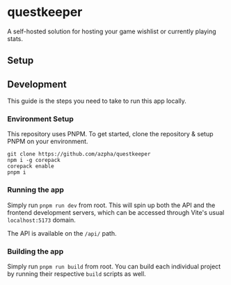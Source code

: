 # questkeeper

A self-hosted solution for hosting your game wishlist or currently playing stats.

## Setup

## Development

This guide is the steps you need to take to run this app locally.

### Environment Setup

This repository uses PNPM. To get started, clone the repository & setup PNPM on your environment.

```
git clone https://github.com/azpha/questkeeper
npm i -g corepack
corepack enable
pnpm i
```

### Running the app

Simply run `pnpm run dev` from root. This will spin up both the API and the frontend development servers, which can be accessed through Vite's usual `localhost:5173` domain.

The API is available on the `/api/` path.

### Building the app

Simply run `pnpm run build` from root. You can build each individual project by running their respective `build` scripts as well.
